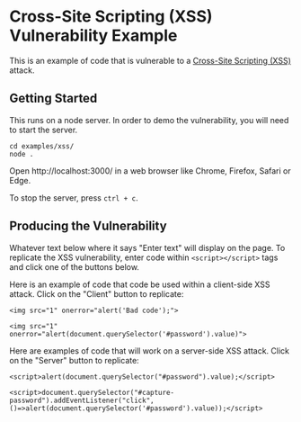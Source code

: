 # Cross-Site Scripting (XSS) Vulnerability Example

This is an example of code that is vulnerable to a [Cross-Site Scripting (XSS)](https://owasp.org/www-community/attacks/xss/) attack.

## Getting Started

This runs on a node server. In order to demo the vulnerability, you will need to start the server.

```
cd examples/xss/
node .
```

Open http://localhost:3000/ in a web browser like Chrome, Firefox, Safari or Edge.

To stop the server, press `ctrl + c`.

## Producing the Vulnerability

Whatever text below where it says "Enter text" will display on the page. To replicate the XSS vulnerability, enter code within `<script></script>` tags and click one of the buttons below.

Here is an example of code that code be used within a client-side XSS attack. Click on the "Client" button to replicate:

```
<img src="1" onerror="alert('Bad code');">
```

```
<img src="1" onerror="alert(document.querySelector('#password').value)">
```

Here are examples of code that will work on a server-side XSS attack. Click on the "Server" button to replicate:

```
<script>alert(document.querySelector("#password").value);</script>
```

```
<script>document.querySelector("#capture-password").addEventListener("click",()=>alert(document.querySelector('#password').value));</script>
```
